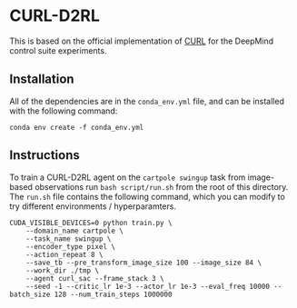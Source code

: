 # CURL-D2RL

This is based on the official implementation of [CURL](https://mishalaskin.github.io/curl/) for the DeepMind control suite experiments.

## Installation 

All of the dependencies are in the `conda_env.yml` file, and can be installed with the following command:

```
conda env create -f conda_env.yml
```

## Instructions
To train a CURL-D2RL agent on the `cartpole swingup` task from image-based observations run `bash script/run.sh` from the root of this directory. The `run.sh` file contains the following command, which you can modify to try different environments / hyperparamters.
```
CUDA_VISIBLE_DEVICES=0 python train.py \
    --domain_name cartpole \
    --task_name swingup \
    --encoder_type pixel \
    --action_repeat 8 \
    --save_tb --pre_transform_image_size 100 --image_size 84 \
    --work_dir ./tmp \
    --agent curl_sac --frame_stack 3 \
    --seed -1 --critic_lr 1e-3 --actor_lr 1e-3 --eval_freq 10000 --batch_size 128 --num_train_steps 1000000 
```

